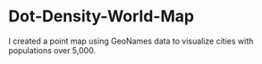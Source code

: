 # Dot-Density-World-Map
I created a point map using GeoNames data to visualize cities with populations over 5,000.
